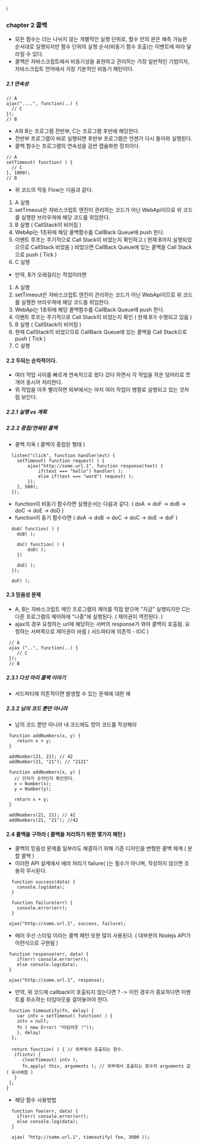 i
### chapter 2 콜백

- 모든 함수는 더는 나뉘지 않는 개별적인 실행 단위로, 함수 안의 문은 예측 가능한 순서대로 실행되지만 함수 단위의 실행 순서(비동기 함수 호출)는 이벤트에 따라 달라질 수 있다.
- 콜백은 자바스크립트에서 비동기성을 표현하고 관리하는 가장 일반적인 기법이자, 자바스크립트 언어에서 가장 기본적인 비동기 패턴이다.

##### 2.1 연속성

```
// A
ajax("....", function(..) {
  // C
});
// B
```

- A와 B는 프로그램 전반부, C는 프로그램 후반에 해당한다. 
- 전반부 프로그램이 바로 실행되면 후반부 프로그램은 언젠가 다시 돌아와 실행된다.
- 콜백 함수는 프로그램의 연속성을 감싼 캡슐화한 장치이다.

```
// A
setTimeout( function( ) {
  // C
}, 1000);
// B

```

- 위 코드의 작동 Flow는 다음과 같다.
1. A 실행
2. setTimeout은 자바스크립트 엔진이 관리하는 코드가 아닌 WebApi이므로 위 코드를 실행한 브라우져에 해당 코드를 위임한다. 
3. B 실행 ( CallStack이 비어짐 )
4. WebApi는 1초뒤에 해당 콜백함수를 CallBack Queue에 push 한다.
5. 이벤트 루프는 주기적으로 Call Stack이 비었는지 확인하고 ( 현재 B까지 실행되었으므로 CallStack 비었음 ) 비었으면 CallBack Queue에 있는 콜백을 Call Stack으로 push ( Tick )
6. C 실행

- 만약, B가 오래걸리는 작업이라면 
1. A 실행
2. setTimeout은 자바스크립트 엔진이 관리하는 코드가 아닌 WebApi이므로 위 코드를 실행한 브라우져에 해당 코드를 위임한다.
3. WebApi는 1초뒤에 해당 콜백함수를 CallBack Queue에 push 한다.
4. 이벤트 루프는 주기적으로 Call Stack이 비었는지 확인 ( 현재 B가 수행되고 있음 )
5. B 실행 ( CallStack이 비어짐 )
6. 현재 CallStack이 비었으므로 CallBack Queue에 있는 콜백을 Call Stack으로 push ( Tick ) 
7. C 실행

#### 2.2 두되는 순차적이다.
- 여러 작업 사이를 빠르게 연속적으로 왔다 갔다 하면서 각 작업을 작은 덩어리로 쪼개어 동시어 처리한다.
- 위 작업을 아주 빨리하면 외부에서는 마치 여러 작업이 병렬로 실행되고 있는 것처럼 보인다.

##### 2.2.1 실행 vs 계획

##### 2.2.2 중첩/연쇄된 콜백


- 콜백 지옥 ( 콜백이 중첩된 형태 )
```
  listen("click", function handler(evt) {
	setTimeout( function request( ) {
		ajax("http://some.url.1", function response(text) {
			if(text === "hello") handler( );
			else if(text === "word") request( );
		});
	}, 500);
  });   
```

- function이 비동기 함수라면 실행순서는 다음과 같다. ( doA -> doF -> doB -> doC -> doE -> doD )
- function이 동기 함수라면 ( doA -> doB -> doC -> doC -> doE -> doF )
```
  doA( function( ) {
	doB( );
	
	doC( function( ) {
		doD( );
	})

	doE( );
  });

  doF( );
```

#### 2.3 믿음성 문제

- A, B는 자바스크립트 메인 프로그램의 제어를 직접 받으며 "지금" 실행되지만 C는 다른 프로그램의 제어하에 "나중"에 실행된다.  ( 제어권이 역전된다. )
- ajax의 경우 요청하는 url에 해당하는 서버의 response가 와야 콜백이 호출됨. 요청하는 서버쪽으로 제어권이 바뀜 ( 서드파티에 의존적 - IOC )
```
 // A
 ajax ("..", function(..) {
    // C
 });
 // B

```

##### 2.3.1 다섯 마리 콜백 이야기

- 서드파티에 의존적이면 발생할 수 있는 문제에 대한 예

##### 2.3.2 남의 코드 뿐만 아니라

- 남의 코드 뿐만 아니라 내 코드에도 방어 코드를 작성해라

```
 function addNumbers(x, y) {
	return x + y;
 }

 addNumber(21, 21); // 42
 addNumber(21, "21"); // "2121"
```

```
 function addNumbers(x, y) {
   // 인자가 숫자인지 확인한다.
   x = Number(x);
   y = Number(y);

   return x + y;
 }

 addNumbers(21, 21); // 42
 addNumbers(21, "21"); //42
```


#### 2.4 콜백을 구하라 ( 콜백을 처리하기 위한 몇가지 패턴 )

- 콜백의 믿음성 문제를 일부라도 해결하기 위해 기존 디자인을 변형한 콜백 체계 ( 분할 콜백 )
- 이러한 API 설계에서 에러 처리기 failure( )는 필수가 아니며, 작성하지 않으면 조용히 무시된다.
```
  function success(data) {
 	console.log(data);
  }

  function failure(err) {
	console.error(err);
  }

 ajax("http://some.url.1", success, failure);

```

- 에러 우선 스타일 이라는 콜백  패턴 또한 많이 사용된다. ( 대부분의 Nodejs API가 이런식으로 구현됨 )
```
 function response(err, data) {
    if(err) console.error(err);
    else console.log(data);
 }

 ajax("http://some.url.1", response);
```

- 만약, 위 코드에 callback이 호출되지 않는다면 ? -> 이런 경우가 중요하다면 이벤트를 취소하는 타임아웃을 걸어놓아야 한다.

```
 function timeoutify(fn, delay) {     
    var intv = setTimeout( function( ) {
    intv = null;
    fn ( new Error( "타임아웃 !"));
    }, delay)
  };

  return function( ) { // 외부에서 호출되는 함수.
   if(intv) {
      clearTimeout( intv );
      fn.apply( this, arguments ); // 외부에서 호출되는 함수의 arguments 값 ( 유사배열 ) 
   }
 };
}
```

- 해당 함수 사용방법
```
  function foo(err, data) {
    if(err) console.error(err);
    else console.log(data);
  }

  ajax( "http://some.url.1", timeoutify( foo, 3000 ));

```



	 



